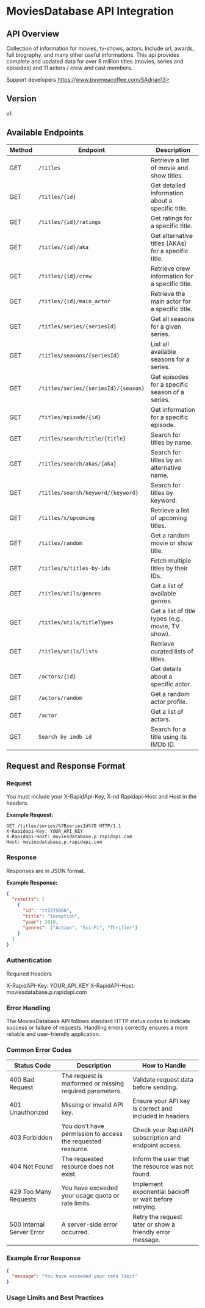 # MoviesDatabase API Integration

## API Overview

Collection of information for movies, tv-shows, actors.
Include url, awards, full biography, and many other useful informations.
This api provides complete and updated data for over 9 million titles (movies, series and episodes) and 11 actors / crew and cast members.

Support developers <https:/>/www.buymeacoffee.com/SAdrian13>

## Version

v1

## Available Endpoints

| Method | Endpoint                             | Description                                         |
| ------ | ------------------------------------ | --------------------------------------------------- |
| GET    | `/titles`                            | Retrieve a list of movie and show titles.           |
| GET    | `/titles/{id}`                       | Get detailed information about a specific title.    |
| GET    | `/titles/{id}/ratings`               | Get ratings for a specific title.                   |
| GET    | `/titles/{id}/aka`                   | Get alternative titles (AKAs) for a specific title. |
| GET    | `/titles/{id}/crew`                  | Retrieve crew information for a specific title.     |
| GET    | `/titles/{id}/main_actor`            | Retrieve the main actor for a specific title.       |
| GET    | `/titles/series/{seriesId}`          | Get all seasons for a given series.                 |
| GET    | `/titles/seasons/{seriesId}`         | List all available seasons for a series.            |
| GET    | `/titles/series/{seriesId}/{season}` | Get episodes for a specific season of a series.     |
| GET    | `/titles/episode/{id}`               | Get information for a specific episode.             |
| GET    | `/titles/search/title/{title}`       | Search for titles by name.                          |
| GET    | `/titles/search/akas/{aka}`          | Search for titles by an alternative name.           |
| GET    | `/titles/search/keyword/{keyword}`   | Search for titles by keyword.                       |
| GET    | `/titles/x/upcoming`                 | Retrieve a list of upcoming titles.                 |
| GET    | `/titles/random`                     | Get a random movie or show title.                   |
| GET    | `/titles/x/titles-by-ids`            | Fetch multiple titles by their IDs.                 |
| GET    | `/titles/utils/genres`               | Get a list of available genres.                     |
| GET    | `/titles/utils/titleTypes`           | Get a list of title types (e.g., movie, TV show).   |
| GET    | `/titles/utils/lists`                | Retrieve curated lists of titles.                   |
| GET    | `/actors/{id}`                       | Get details about a specific actor.                 |
| GET    | `/actors/random`                     | Get a random actor profile.                         |
| GET    | `/actor`                             | Get a list of actors.                               |
| GET    | `Search by imdb id`                  | Search for a title using its IMDb ID.               |

## Request and Response Format

### Request

You must include your X-RapidApi-Key, X-nd Rapidapi-Host and Host in the headers.

**Example Request:**

```http
GET /titles/series/%7BseriesId%7D HTTP/1.1
X-Rapidapi-Key: YOUR_API_KEY
X-Rapidapi-Host: moviesdatabase.p.rapidapi.com
Host: moviesdatabase.p.rapidapi.com
```

### Response

Responses are in JSON format.

**Example Response:**

```json
{
  "results": [
    {
      "id": "tt1375666",
      "title": "Inception",
      "year": 2010,
      "genres": ["Action", "Sci-Fi", "Thriller"]
    }
  ]
}
```

### Authentication

Required Headers

X-RapidAPI-Key: YOUR_API_KEY
X-RapidAPI-Host: moviesdatabase.p.rapidapi.com

### Error Handling

The MoviesDatabase API follows standard HTTP status codes to indicate success or failure of requests. Handling errors correctly ensures a more reliable and user-friendly application.

### Common Error Codes

| Status Code               | Description                                                 | How to Handle                                             |
| ------------------------- | ----------------------------------------------------------- | --------------------------------------------------------- |
| 400 Bad Request           | The request is malformed or missing required parameters.    | Validate request data before sending.                     |
| 401 Unauthorized          | Missing or invalid API key.                                 | Ensure your API key is correct and included in headers.   |
| 403 Forbidden             | You don’t have permission to access the requested resource. | Check your RapidAPI subscription and endpoint access.     |
| 404 Not Found             | The requested resource does not exist.                      | Inform the user that the resource was not found.          |
| 429 Too Many Requests     | You have exceeded your usage quota or rate limits.          | Implement exponential backoff or wait before retrying.    |
| 500 Internal Server Error | A server-side error occurred.                               | Retry the request later or show a friendly error message. |

### Example Error Response

```json
{
  "message": "You have exceeded your rate limit"
}
```

### Usage Limits and Best Practices
